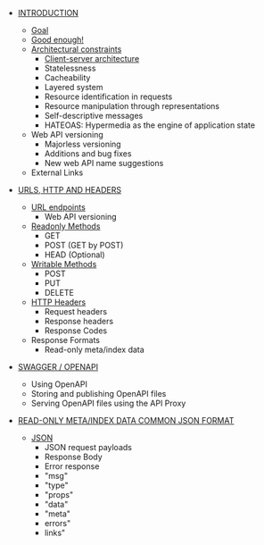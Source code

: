 -   [INTRODUCTION ](/)
    -  [Goal](introduction/goal.md)
    -  [Good enough!](introduction/good-enough.md)
    -  [Architectural constraints](introduction/architectural-constraints/)
        -  	[Client-server architecture](introduction/architectural-constraints/Client-server-architecture.md)
        -  	Statelessness
        -  	Cacheability
        -  	Layered system
        -  	Resource identification in requests
        -  	Resource manipulation through representations
        -  	Self-descriptive messages
        -  	HATEOAS: Hypermedia as the engine of application state
    -   Web API versioning
        -   Majorless versioning
        -   Additions and bug fixes
        -   New web API name suggestions
    -   External Links

-   [URLS, HTTP AND HEADERS]()
    -  [URL endpoints](#user-content-url-endpoints)
        -   Web API versioning
    -  [Readonly Methods](#user-content-readonly-methods)
        -  	GET
        -  	POST (GET by POST)
        -  	HEAD (Optional)
    -  [Writable Methods](#user-content-writable-methods)
        -  	POST
        -  	PUT
        -  	DELETE
    -  [HTTP Headers](#user-content-http-headers)
        -  	Request headers
        -  	Response headers
        -  	Response Codes
    -   Response Formats
        -   Read-only meta/index data

-   [SWAGGER / OPENAPI]()
    -   Using OpenAPI
    -   Storing and publishing OpenAPI files
    -   Serving OpenAPI files using the API Proxy

-   [READ-ONLY META/INDEX DATA COMMON JSON FORMAT]()
    -  [JSON](#user-content-json)
        -   JSON request payloads
        -   Response Body
        -   Error response
        -   "msg"
        -   "type"
        -   "props"
        -   "data"
        -   "meta"
        -   errors"
        -   links"